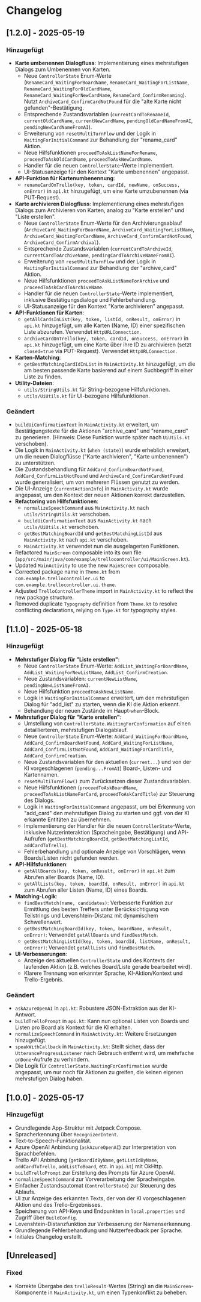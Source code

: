 # Changelog

## [1.2.0] - 2025-05-19

### Hinzugefügt

- **Karte umbenennen Dialogfluss**: Implementierung eines mehrstufigen Dialogs zum Umbenennen von Karten.
  - Neue `ControllerState` Enum-Werte (`RenameCard_WaitingForBoardName`, `RenameCard_WaitingForListName`, `RenameCard_WaitingForOldCardName`, `RenameCard_WaitingForNewCardName`, `RenameCard_ConfirmRenaming`). Nutzt `ArchiveCard_ConfirmCardNotFound` für die "alte Karte nicht gefunden"-Bestätigung.
  - Entsprechende Zustandsvariablen (`currentCardToRenameId`, `currentOldCardName`, `currentNewCardName`, `pendingOldCardNameFromAI`, `pendingNewCardNameFromAI`).
  - Erweiterung von `resetMultiTurnFlow` und der Logik in `WaitingForInitialCommand` zur Behandlung der "rename_card" Aktion.
  - Neue Hilfsfunktionen `proceedToAskListNameForRename`, `proceedToAskOldCardName`, `proceedToAskNewCardName`.
  - Handler für die neuen `ControllerState`-Werte implementiert.
  - UI-Statusanzeige für den Kontext "Karte umbenennen" angepasst.
- **API-Funktion für Kartenumbenennung**:
  - `renameCardOnTrello(key, token, cardId, newName, onSuccess, onError)` in `api.kt` hinzugefügt, um eine Karte umzubenennen (via PUT-Request).
- **Karte archivieren Dialogfluss**: Implementierung eines mehrstufigen Dialogs zum Archivieren von Karten, analog zu "Karte erstellen" und "Liste erstellen".
  - Neue `ControllerState` Enum-Werte für den Archivierungsablauf (`ArchiveCard_WaitingForBoardName`, `ArchiveCard_WaitingForListName`, `ArchiveCard_WaitingForCardName`, `ArchiveCard_ConfirmCardNotFound`, `ArchiveCard_ConfirmArchival`).
  - Entsprechende Zustandsvariablen (`currentCardToArchiveId`, `currentCardToArchiveName`, `pendingCardToArchiveNameFromAI`).
  - Erweiterung von `resetMultiTurnFlow` und der Logik in `WaitingForInitialCommand` zur Behandlung der "archive_card" Aktion.
  - Neue Hilfsfunktionen `proceedToAskListNameForArchive` und `proceedToAskCardToArchiveName`.
  - Handler für die neuen `ControllerState`-Werte implementiert, inklusive Bestätigungsdialoge und Fehlerbehandlung.
  - UI-Statusanzeige für den Kontext "Karte archivieren" angepasst.
- **API-Funktionen für Karten**:
  - `getAllCardsInList(key, token, listId, onResult, onError)` in `api.kt` hinzugefügt, um alle Karten (Name, ID) einer spezifischen Liste abzurufen. Verwendet `HttpURLConnection`.
  - `archiveCardOnTrello(key, token, cardId, onSuccess, onError)` in `api.kt` hinzugefügt, um eine Karte über ihre ID zu archivieren (setzt `closed=true` via PUT-Request). Verwendet `HttpURLConnection`.
- **Karten-Matching**:
  - `getBestMatchingCardIdInList` in `MainActivity.kt` hinzugefügt, um die am besten passende Karte basierend auf einem Suchbegriff in einer Liste zu finden.
- **Utility-Dateien**:
  - `utils/StringUtils.kt` für String-bezogene Hilfsfunktionen.
  - `utils/UiUtils.kt` für UI-bezogene Hilfsfunktionen.

### Geändert

- `buildUiConfirmationText` in `MainActivity.kt` erweitert, um Bestätigungstexte für die Aktionen "archive_card" und "rename_card" zu generieren. (Hinweis: Diese Funktion wurde später nach `UiUtils.kt` verschoben).
- Die Logik in `MainActivity.kt` (`when (state)`) wurde erheblich erweitert, um die neuen Dialogflüsse ("Karte archivieren", "Karte umbenennen") zu unterstützen.
- Die Zustandsbehandlung für `AddCard_ConfirmBoardNotFound`, `AddCard_ConfirmListNotFound` und `ArchiveCard_ConfirmCardNotFound` wurde generalisiert, um von mehreren Flüssen genutzt zu werden.
- Die UI-Anzeige (`currentActionInfo`) in `MainActivity.kt` wurde angepasst, um den Kontext der neuen Aktionen korrekt darzustellen.
- **Refactoring von Hilfsfunktionen**:
  - `normalizeSpeechCommand` aus `MainActivity.kt` nach `utils/StringUtils.kt` verschoben.
  - `buildUiConfirmationText` aus `MainActivity.kt` nach `utils/UiUtils.kt` verschoben.
  - `getBestMatchingBoardId` und `getBestMatchingListId` aus `MainActivity.kt` nach `api.kt` verschoben.
  - `MainActivity.kt` verwendet nun die ausgelagerten Funktionen.
- Refactored `MainScreen` composable into its own file (`app/src/main/java/com/example/trellocontroller/ui/MainScreen.kt`).
- Updated `MainActivity` to use the new `MainScreen` composable.
- Corrected package name in `Theme.kt` from `com.example.trellocontroller.ui` to `com.example.trellocontroller.ui.theme`.
- Adjusted `TrelloControllerTheme` import in `MainActivity.kt` to reflect the new package structure.
- Removed duplicate `Typography` definition from `Theme.kt` to resolve conflicting declarations, relying on `Type.kt` for typography styles.

## [1.1.0] - 2025-05-18

### Hinzugefügt

- **Mehrstufiger Dialog für "Liste erstellen"**:
  - Neue `ControllerState` Enum-Werte: `AddList_WaitingForBoardName`, `AddList_WaitingForNewListName`, `AddList_ConfirmCreation`.
  - Neue Zustandsvariablen: `currentNewListName`, `pendingNewListNameFromAI`.
  - Neue Hilfsfunktion `proceedToAskNewListName`.
  - Logik in `WaitingForInitialCommand` erweitert, um den mehrstufigen Dialog für "add_list" zu starten, wenn die KI die Aktion erkennt.
  - Behandlung der neuen Zustände im Haupt-`when`-Block.
- **Mehrstufiger Dialog für "Karte erstellen"**:
  - Umstellung von `ControllerState.WaitingForConfirmation` auf einen detaillierteren, mehrstufigen Dialogablauf.
  - Neue `ControllerState` Enum-Werte: `AddCard_WaitingForBoardName`, `AddCard_ConfirmBoardNotFound`, `AddCard_WaitingForListName`, `AddCard_ConfirmListNotFound`, `AddCard_WaitingForCardTitle`, `AddCard_ConfirmCreation`.
  - Neue Zustandsvariablen für den aktuellen (`current...`) und von der KI vorgeschlagenen (`pending...FromAI`) Board-, Listen- und Kartennamen.
  - `resetMultiTurnFlow()` zum Zurücksetzen dieser Zustandsvariablen.
  - Neue Hilfsfunktionen (`proceedToAskBoardName`, `proceedToAskListNameForCard`, `proceedToAskCardTitle`) zur Steuerung des Dialogs.
  - Logik in `WaitingForInitialCommand` angepasst, um bei Erkennung von "add_card" den mehrstufigen Dialog zu starten und ggf. von der KI erkannte Entitäten zu übernehmen.
  - Implementierung der Handler für die neuen `ControllerState`-Werte, inklusive Nutzerinteraktion (Spracheingabe, Bestätigung) und API-Aufrufen (`getBestMatchingBoardId`, `getBestMatchingListId`, `addCardToTrello`).
  - Fehlerbehandlung und optionale Anzeige von Vorschlägen, wenn Boards/Listen nicht gefunden werden.
- **API-Hilfsfunktionen**:
  - `getAllBoards(key, token, onResult, onError)` in `api.kt` zum Abrufen aller Boards (Name, ID).
  - `getAllLists(key, token, boardId, onResult, onError)` in `api.kt` zum Abrufen aller Listen (Name, ID) eines Boards.
- **Matching-Logik**:
  - `findBestMatch(name, candidates)`: Verbesserte Funktion zur Ermittlung des besten Treffers unter Berücksichtigung von Teilstrings und Levenshtein-Distanz mit dynamischem Schwellenwert.
  - `getBestMatchingBoardId(key, token, boardName, onResult, onError)`: Verwendet `getAllBoards` und `findBestMatch`.
  - `getBestMatchingListId(key, token, boardId, listName, onResult, onError)`: Verwendet `getAllLists` und `findBestMatch`.
- **UI-Verbesserungen**:
  - Anzeige des aktuellen `ControllerState` und des Kontexts der laufenden Aktion (z.B. welches Board/Liste gerade bearbeitet wird).
  - Klarere Trennung von erkannter Sprache, KI-Aktion/Kontext und Trello-Ergebnis.

### Geändert

- `askAzureOpenAI` in `api.kt`: Robustere JSON-Extraktion aus der KI-Antwort.
- `buildTrelloPrompt` in `api.kt`: Kann nun optional Listen von Boards und Listen pro Board als Kontext für die KI erhalten.
- `normalizeSpeechCommand` in `MainActivity.kt`: Weitere Ersetzungen hinzugefügt.
- `speakWithCallback` in `MainActivity.kt`: Stellt sicher, dass der `UtteranceProgressListener` nach Gebrauch entfernt wird, um mehrfache `onDone`-Aufrufe zu verhindern.
- Die Logik für `ControllerState.WaitingForConfirmation` wurde angepasst, um nur noch für Aktionen zu greifen, die keinen eigenen mehrstufigen Dialog haben.

## [1.0.0] - 2025-05-17

### Hinzugefügt

- Grundlegende App-Struktur mit Jetpack Compose.
- Spracherkennung über `RecognizerIntent`.
- Text-to-Speech-Funktionalität.
- Azure OpenAI Anbindung (`askAzureOpenAI`) zur Interpretation von Sprachbefehlen.
- Trello API Anbindung (`getBoardIdByName`, `getListIdByName`, `addCardToTrello`, `addListToBoard`, etc. in `api.kt`) mit OkHttp.
- `buildTrelloPrompt` zur Erstellung des Prompts für Azure OpenAI.
- `normalizeSpeechCommand` zur Vorverarbeitung der Spracheingabe.
- Einfacher Zustandsautomat (`ControllerState`) zur Steuerung des Ablaufs.
- UI zur Anzeige des erkannten Texts, der von der KI vorgeschlagenen Aktion und des Trello-Ergebnisses.
- Speicherung von API-Keys und Endpunkten in `local.properties` und Zugriff über `BuildConfig`.
- Levenshtein-Distanzfunktion zur Verbesserung der Namenserkennung.
- Grundlegende Fehlerbehandlung und Nutzerfeedback per Sprache.
- Initiales Changelog erstellt.

## [Unreleased]

### Fixed
- Korrekte Übergabe des `trelloResult`-Wertes (String) an die `MainScreen`-Komponente in `MainActivity.kt`, um einen Typenkonflikt zu beheben.
